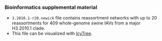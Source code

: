 ### Bioinformatics supplemental material
* `3.2010.1-r20.newick` file contains reassortment networks with up to 20 reassortments for 409 whole-genome swine IAVs from a major H3.2010.1 clade.
* This file can be visualized with [IcyTree](http://icytree.org).
